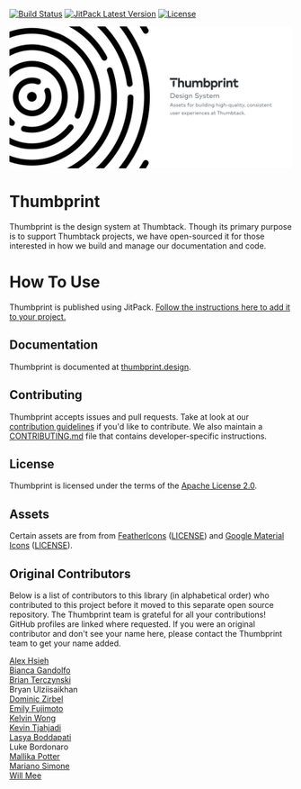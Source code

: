 [![Build Status](https://github.com/thumbtack/thumbprint-android/actions/workflows/ci.yml/badge.svg?branch=main)](https://github.com/thumbtack/thumbprint-android/actions/workflows/ci.yml)
[![JitPack Latest Version](https://img.shields.io/jitpack/v/github/thumbtack/thumbprint-android)](https://jitpack.io/#thumbtack/thumbprint-android)
[![License](https://img.shields.io/github/license/thumbtack/thumbprint-android?color=important)](https://github.com/thumbtack/thumbprint-android/blob/main/LICENSE)

![Thumbprint Android header](./.github/thumbprint-header.png)
# Thumbprint

Thumbprint is the design system at Thumbtack. Though its primary purpose is to support Thumbtack projects, we have open-sourced it for those interested in how we build and manage our documentation and code.

# How To Use

Thumbprint is published using JitPack. [Follow the instructions here to add it to your project.](https://jitpack.io/#thumbtack/thumbprint-android)

## Documentation

Thumbprint is documented at [thumbprint.design](https://thumbprint.design/).

## Contributing

Thumbprint accepts issues and pull requests. Take at look at our [contribution guidelines](https://thumbprint.design/overview/contributing/) if you'd like to contribute. We also maintain a [CONTRIBUTING.md](CONTRIBUTING.md) file that contains developer-specific instructions.

## License

Thumbprint is licensed under the terms of the [Apache License 2.0](LICENSE).

## Assets

Certain assets are from from [FeatherIcons](https://feathericons.com/) ([LICENSE](https://github.com/feathericons/feather/blob/master/LICENSE)) and [Google Material Icons](https://google.github.io/material-design-icons/) ([LICENSE](https://www.apache.org/licenses/LICENSE-2.0.html)).

## Original Contributors

Below is a list of contributors to this library (in alphabetical order) who contributed to this project before it moved to this separate open source repository. The Thumbprint team is grateful for all your contributions! GitHub profiles are linked where requested. If you were an original contributor and don't see your name here, please contact the Thumbprint team to get your name added.

[Alex Hsieh](https://github.com/alexander-d-hsieh/)\
[Bianca Gandolfo](https://github.com/bgando)\
[Brian Terczynski](https://github.com/brian-terczynski)\
Bryan Ulziisaikhan\
[Dominic Zirbel](https://github.com/dzirbel)\
[Emily Fujimoto](https://github.com/efujimoto)\
[Kelvin Wong](https://github.com/kelvinwong11)\
[Kevin Tjahjadi](https://github.com/kevintok)\
[Lasya Boddapati](https://github.com/lboddapati)\
Luke Bordonaro\
[Mallika Potter](https://github.com/mallikapotter)\
[Mariano Simone](https://github.com/marianosimone)\
[Will Mee](https://github.com/willmee)

